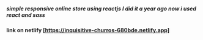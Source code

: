##### simple responsive online store using reactjs I did it a year ago now i used react and sass
 
#### link on netlify [https://inquisitive-churros-680bde.netlify.app]
